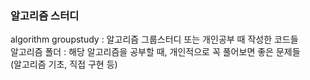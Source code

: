 ### 알고리즘 스터디
algorithm groupstudy : 알고리즘 그룹스터디 또는 개인공부 때 작성한 코드들<br>
알고리즘 폴더 : 해당 알고리즘을 공부할 때, 개인적으로 꼭 풀어보면 좋은 문제들<br>
(알고리즘 기초, 직접 구현 등)
